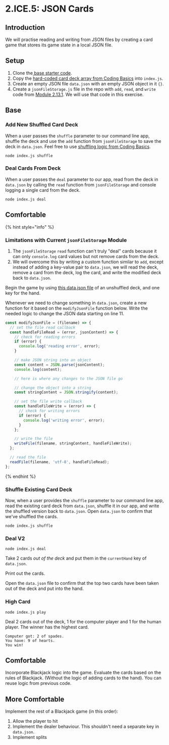 # 2.ICE.5: JSON Cards

## Introduction

We will practise reading and writing from JSON files by creating a card game that stores its game state in a local JSON file. 

## Setup

1. Clone the[ base starter code](https://github.com/rocketacademy/base-node-bootcamp).
2. Copy the [hard-coded card deck array from Coding Basics](https://basics.rocketacademy.co/10-javascript-objects/10.1-javascript-objects#hard-coded-card-deck) into `index.js`.
3. Create an empty JSON file `data.json` with an empty JSON object in it `{}`.
4. Create a `jsonFileStorage.js` file in the repo with `add`, `read`, and `write` code from [Module 2.13.1](../2.13-json/2.13.1-json-file-storage-module-add-read-write.md). We will use that code in this exercise.

## Base

### Add New Shuffled Card Deck

When a user passes the `shuffle` parameter to our command line app, shuffle the deck and use the `add` function from `jsonFileStorage` to save the deck in `data.json`. Feel free to use [shuffling logic from Coding Basics](https://basics.rocketacademy.co/10-javascript-objects/10.1-javascript-objects#card-shuffling).

```text
node index.js shuffle
```

### Deal Cards From Deck

When a user passes the `deal` parameter to our app, read from the deck in `data.json` by calling the `read` function from `jsonFileStorage` and console logging a single card from the deck.

```text
node index.js deal
```

## Comfortable

{% hint style="info" %}
### Limitations with Current `jsonFileStorage` Module

1. The `jsonFileStorage` `read` function can't truly "deal" cards because it can only `console.log` card values but not remove cards from the deck.
2. We will overcome this by writing a custom function similar to `add`, except instead of adding a key-value pair to `data.json`, we will read the deck, remove a card from the deck, log the card, and write the modified deck back to `data.json`.

Begin the game by using [this data.json file](https://raw.githubusercontent.com/rocketacademy/bootcamp-docs/master/2-back-end-basics/2.13-json/data.json) of an unshuffled deck, and one key for the hand.

Whenever we need to change something in `data.json`, create a new function for it based on the `modifyJsonFile` function below. Write the needed logic to change the JSON data starting on line 11.

```javascript
const modifyJsonFile = (filename) => {
  // set the file read callback
  const handleFileRead = (error, jsonContent) => {
    // check for reading errors
    if (error) {
      console.log('reading error', error);
    }

    // make JSON string into an object
    const content = JSON.parse(jsonContent);
    console.log(content);

    // here is where any changes to the JSON file go

    // change the object into a string
    const stringContent = JSON.stringify(content);

    // set the file write callback
    const handleFileWrite = (error) => {
      // check for writing errors
      if (error) {
        console.log('writing error', error);
      }
    };

    // write the file
    writeFile(filename, stringContent, handleFileWrite);
  };

  // read the file
  readFile(filename, 'utf-8', handleFileRead);
};
```
{% endhint %}

### Shuffle Existing Card Deck

Now, when a user provides the `shuffle` parameter to our command line app, read the existing card deck from `data.json`, shuffle it in our app, and write the shuffled version back to `data.json`. Open `data.json` to confirm that we've shuffled the cards. 

```text
node index.js shuffle
```

### Deal V2

```text
node index.js deal
```

Take 2 cards _out of the deck_ and put them in the `currentHand` key of `data.json`.

Print out the cards.

Open the `data.json` file to confirm that the top two cards have been taken out of the deck and put into the hand.

### High Card

```text
node index.js play
```

Deal 2 cards out of the deck, 1 for the computer player and 1 for the human player. The winner has the highest card.

```text
Computer got: 2 of spades.
You have: 9 of hearts.
You win!
```

## Comfortable

Incorporate Blackjack logic into the game. Evaluate the cards based on the rules of Blackjack. \(Without the logic of adding cards to the hand\). You can reuse logic from previous code.

## More Comfortable

Implement the rest of a Blackjack game \(in this order\):

1. Allow the player to hit
2. Implement the dealer behaviour. This shouldn't need a separate key in `data.json`.
3. Implement splits


